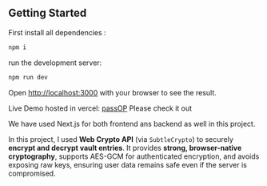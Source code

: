 
## Getting Started


First install all dependencies :
```bash
npm i
```
run the development server:

```bash
npm run dev
```

Open [http://localhost:3000](http://localhost:3000) with your browser to see the result.

Live Demo hosted in vercel: [passOP](https://password-generator-eight-indol-12.vercel.app/) Please check it out

We have used Next.js for both frontend ans backend as well in this project.

In this project, I used **Web Crypto API** (via `SubtleCrypto`) to securely **encrypt and decrypt vault entries**. It provides **strong, browser-native cryptography**, supports AES-GCM for authenticated encryption, and avoids exposing raw keys, ensuring user data remains safe even if the server is compromised.
